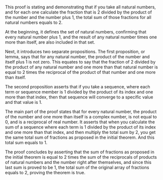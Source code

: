 This proof is stating and demonstrating that if you take all natural numbers, and for each one calculate the fraction that is 2 divided by the product of the number and the number plus 1, the total sum of those fractions for all natural numbers equals to 2.

At the beginning, it defines the set of natural numbers, confirming that every natural number plus 1, and the result of any natural number times one more than itself, are also included in that set.

Next, it introduces two separate propositions. The first proposition, or lemma, says that for any natural number, the product of the number and itself plus 1 is not zero. This equates to say that the fraction of 2 divided by the product of any natural number and one more than that natural number is equal to 2 times the reciprocal of the product of that number and one more than itself.

The second proposition asserts that if you take a sequence, where each term or sequence member is 1 divided by the product of its index and one more than that index, then that sequence will converge to a specific value and that value is 1.

The main part of the proof states that for every natural number, the product of the number and one more than itself is a complex number, is not equal to 0, and is a reciprocal of real number. It asserts that when you calculate the sum of a sequence where each term is 1 divided by the product of its index and one more than that index, and then multiply the total sum by 2, you get the same total sum of fractions as proposed in the initial theorem. And this total sum equals to 1.

The proof concludes by asserting that the sum of fractions as proposed in the initial theorem is equal to 2 times the sum of the reciprocals of products of natural numbers and the number right after themselves, and since this last sum is proved to be 1, the total sum of the original array of fractions equals to 2, proving the theorem is true.
